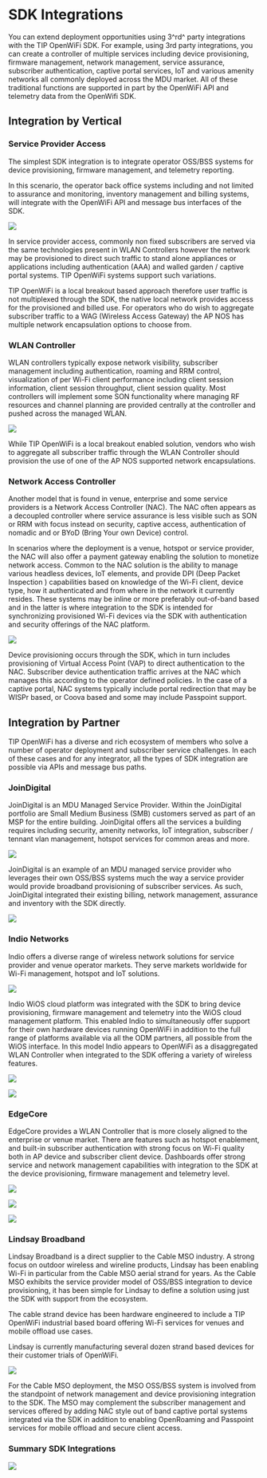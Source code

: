 # SDK Integrations

You can extend deployment opportunities using 3^rd^ party integrations with the TIP OpenWiFi SDK. For example, using 3rd party integrations, you can create a controller of multiple services including device provisioning, firmware management, network management, service assurance, subscriber authentication, captive portal services, IoT and various amenity networks all commonly deployed across the MDU market. All of these traditional functions are supported in part by the OpenWiFi API and telemetry data from the OpenWifi SDK.

## Integration by Vertical

### Service Provider Access

The simplest SDK integration is to integrate operator OSS/BSS systems for device provisioning, firmware management, and telemetry reporting.

In this scenario, the operator back office systems including and not limited to assurance and monitoring, inventory management and billing systems, will integrate with the OpenWiFi API and message bus interfaces of the SDK.

![](./media/image20.png)

In service provider access, commonly non fixed subscribers are served via the same technologies present in WLAN Controllers however the network may be provisioned to direct such traffic to stand alone appliances or applications including authentication (AAA) and walled garden / captive portal systems. TIP OpenWiFi systems support such variations.

TIP OpenWiFi is a local breakout based approach therefore user traffic is not multiplexed through the SDK, the native local network provides access for the provisioned and billed use. For operators who do wish to aggregate subscriber traffic to a WAG (Wireless Access Gateway) the AP NOS has multiple network encapsulation options to choose from.

### WLAN Controller

WLAN controllers typically expose network visibility, subscriber management including authentication, roaming and RRM control, visualization of per Wi-Fi client performance including client session information, client session throughput, client session quality. Most controllers will implement some SON functionality where managing RF resources and channel planning are provided centrally at the controller and pushed across the managed WLAN.

![](./media/image21.png)

While TIP OpenWiFi is a local breakout enabled solution, vendors who wish to aggregate all subscriber traffic through the WLAN Controller should provision the use of one of the AP NOS supported network encapsulations.

### Network Access Controller

Another model that is found in venue, enterprise and some service providers is a Network Access Controller (NAC). The NAC often appears as a decoupled controller where service assurance is less visible such as SON or RRM with focus instead on security, captive access, authentication of nomadic and or BYoD (Bring Your own Device) control.

In scenarios where the deployment is a venue, hotspot or service provider, the NAC will also offer a payment gateway enabling the solution to monetize network access. Common to the NAC solution is the ability to manage various headless devices, IoT elements, and provide DPI (Deep Packet Inspection ) capabilities based on knowledge of the Wi-Fi client, device type, how it authenticated and from where in the network it currently resides. These systems may be inline or more preferably out-of-band based and in the latter is where integration to the SDK is intended for synchronizing provisioned Wi-Fi devices via the SDK with authentication and security offerings of the NAC platform.

![](./media/image22.png)

Device provisioning occurs through the SDK, which in turn includes provisioning of Virtual Access Point (VAP) to direct authentication to the NAC. Subscriber device authentication traffic arrives at the NAC which manages this according to the operator defined policies. In the case of a captive portal, NAC systems typically include portal redirection that may be WISPr based, or Coova based and some may include Passpoint support.

## Integration by Partner

TIP OpenWiFi has a diverse and rich ecosystem of members who solve a number of operator deployment and subscriber service challenges. In each of these cases and for any integrator, all the types of SDK integration are possible via APIs and message bus paths.

### JoinDigital

JoinDigital is an MDU Managed Service Provider. Within the JoinDigital portfolio are Small Medium Business (SMB) customers served as part of an MSP for the entire building. JoinDigital offers all the services a building requires including security, amenity networks, IoT integration, subscriber / tennant vlan management, hotspot services for common areas and more.

![](./media/image23.jpeg)

JoinDigital is an example of an MDU managed service provider who leverages their own OSS/BSS systems much the way a service provider would provide broadband provisioning of subscriber services. As such, JoinDigital integrated their existing billing, network management, assurance and inventory with the SDK directly.

![](./media/image24.jpeg)

### Indio Networks

Indio offers a diverse range of wireless network solutions for service provider and venue operator markets. They serve markets worldwide for Wi-Fi management, hotspot and IoT solutions.

![](./media/image25.jpeg)

Indio WiOS cloud platform was integrated with the SDK to bring device provisioning, firmware management and telemetry into the WiOS cloud management platform. This enabled Indio to simultaneously offer support for their own hardware devices running OpenWiFi in addition to the full range of platforms available via all the ODM partners, all possible from the WiOS interface. In this model Indio appears to OpenWiFi as a disaggregated WLAN Controller when integrated to the SDK offering a variety of wireless features.

![](./media/image26.jpeg)

![](./media/image27.jpeg)

### EdgeCore

EdgeCore provides a WLAN Controller that is more closely aligned to the enterprise or venue market. There are features such as hotspot enablement, and built-in subscriber authentication with strong focus on Wi-Fi quality both in AP device and subscriber client device. Dashboards offer strong service and network management capabilities with integration to the SDK at the device provisioning, firmware management and telemetry level.

![](./media/image28.png)

![](./media/image29.png)

![](./media/image30.png)

### Lindsay Broadband

Lindsay Broadband is a direct supplier to the Cable MSO industry. A strong focus on outdoor wireless and wireline products, Lindsay has been enabling Wi-Fi in particular from the Cable MSO aerial strand for years. As the Cable MSO exhibits the service provider model of OSS/BSS integration to device provisioning, it has been simple for Lindsay to define a solution using just the SDK with support from the ecosystem.

The cable strand device has been hardware engineered to include a TIP OpenWiFi industrial based board offering Wi-Fi services for venues and mobile offload use cases.

Lindsay is currently manufacturing several dozen strand based devices for their customer trials of OpenWiFi.

![](./media/image20.png)

For the Cable MSO deployment, the MSO OSS/BSS system is involved from the standpoint of network management and device provisioning integration to the SDK. The MSO may complement the subscriber management and services offered by adding NAC style out of band captive portal systems integrated via the SDK in addition to enabling OpenRoaming and Passpoint services for mobile offload and secure client access.

### Summary SDK Integrations

![](./media/image31.png)
